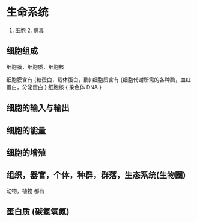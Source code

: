 
# 生命系统 

1. 细胞 2. 病毒

## 细胞组成

细胞膜，细胞质，细胞核

细胞膜含有 {糖蛋白，载体蛋白，酶}
细胞质含有 {细胞代谢所需的各种酶，血红蛋白，分泌蛋白  }
细胞核 { 染色体 DNA }


## 细胞的输入与输出

## 细胞的能量

## 细胞的增殖

## 组织，器官，个体，种群，群落，生态系统(生物圈)

动物，植物 都有

## 蛋白质 (碳氢氧氮)


